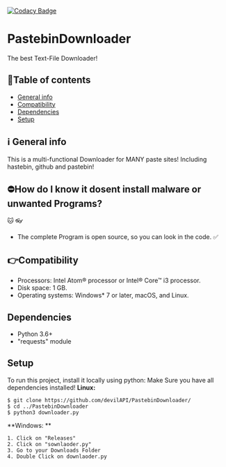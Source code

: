 [![Codacy Badge](https://app.codacy.com/project/badge/Grade/3835f97ae48544bd8ccabd3b5503130b)](https://www.codacy.com/manual/devilAPI/PastebinDownloader?utm_source=github.com&amp;utm_medium=referral&amp;utm_content=devilAPI/PastebinDownloader&amp;utm_campaign=Badge_Grade)
# PastebinDownloader
The best Text-File Downloader!
## 📑Table of contents
* [General info](#ℹ%EF%B8%8F-general-info)
* [Compatibility](#compatibility)
* [Dependencies](#dependencies)
* [Setup](#setup)
## ℹ️ General info
This is a multi-functional Downloader for MANY paste sites! Including hastebin, github and pastebin!
## ⛔How do I know it dosent install malware or unwanted Programs?
🐱 👓
- The complete Program is open source, so you can look in the code. ✅
## 👉Compatibility
- Processors: Intel Atom® processor or Intel® Core™ i3 processor.
- Disk space: 1 GB.
- Operating systems: Windows* 7 or later, macOS, and Linux.
## Dependencies
- Python 3.6+
- "requests" module
## Setup
To run this project, install it locally using python:
Make Sure you have all dependencies installed!
**Linux:** 
```
$ git clone https://github.com/devilAPI/PastebinDownloader/
$ cd ../PastebinDownloader
$ python3 downloader.py
```
**Windows: **
```
1. Click on "Releases"
2. Click on "sownlaoder.py"
3. Go to your Downloads Folder
4. Double Click on downlaoder.py
```
